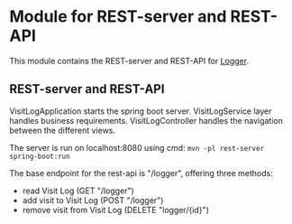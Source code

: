 # Module for REST-server and REST-API

This module contains the REST-server and REST-API for [Logger](../README.md).

## REST-server and REST-API

VisitLogApplication starts the spring boot server.
VisitLogService layer handles business requirements.
VisitLogController handles the navigation between the different views.

The server is run on localhost:8080 using cmd:
`mvn -pl rest-server spring-boot:run`

The base endpoint for the rest-api is "/logger", offering three methods:
* read Visit Log (GET "/logger")
* add visit to Visit Log (POST "/logger")
* remove visit from Visit Log (DELETE "logger/{id}")

